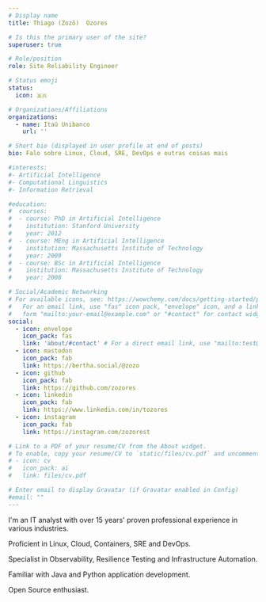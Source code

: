 ```yaml
---
# Display name
title: Thiago (Zozô)  Ozores

# Is this the primary user of the site?
superuser: true

# Role/position
role: Site Reliability Engineer

# Status emoji
status:
  icon: 🇧🇷

# Organizations/Affiliations
organizations:
  - name: Itaú Unibanco
    url: ''

# Short bio (displayed in user profile at end of posts)
bio: Falo sobre Linux, Cloud, SRE, DevOps e outras coisas mais

#interests:
#- Artificial Intelligence
#- Computational Linguistics
#- Information Retrieval

#education:
#  courses:
#  - course: PhD in Artificial Intelligence
#    institution: Stanford University
#    year: 2012
#  - course: MEng in Artificial Intelligence
#    institution: Massachusetts Institute of Technology
#    year: 2009
#  - course: BSc in Artificial Intelligence
#    institution: Massachusetts Institute of Technology
#    year: 2008

# Social/Academic Networking
# For available icons, see: https://wowchemy.com/docs/getting-started/page-builder/#icons
#   For an email link, use "fas" icon pack, "envelope" icon, and a link in the
#   form "mailto:your-email@example.com" or "#contact" for contact widget.
social:
  - icon: envelope
    icon_pack: fas
    link: 'about/#contact' # For a direct email link, use "mailto:test@example.org".
  - icon: mastodon
    icon_pack: fab
    link: https://bertha.social/@zozo
  - icon: github
    icon_pack: fab
    link: https://github.com/zozores
  - icon: linkedin
    icon_pack: fab
    link: https://www.linkedin.com/in/tozores
  - icon: instagram
    icon_pack: fab
    link: https://instagram.com/zozorest

# Link to a PDF of your resume/CV from the About widget.
# To enable, copy your resume/CV to `static/files/cv.pdf` and uncomment the lines below.
# - icon: cv
#   icon_pack: ai
#   link: files/cv.pdf

# Enter email to display Gravatar (if Gravatar enabled in Config)
#email: ""
---
```


I'm an IT analyst with over 15 years' proven professional experience in various industries.

Proficient in Linux, Cloud, Containers, SRE and DevOps.

Specialist in Observability, Resilience Testing and Infrastructure Automation.

Familiar with Java and Python application development.

Open Source enthusiast.
